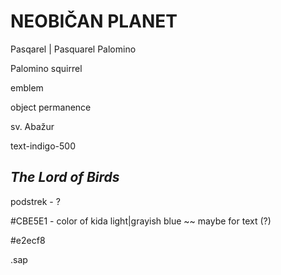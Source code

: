 # NEOBIČAN PLANET

Pasqarel | Pasquarel
Palomino

Palomino squirrel

emblem

object permanence


sv. Abažur

text-indigo-500

## _The Lord of Birds_

podstrek - ?

#CBE5E1 - color of kida light|grayish blue ~~ maybe for text (?)

#e2ecf8




.sap

